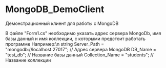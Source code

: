 # MongoDB_DemoClient
Демонстрационный клиент для работы с MongoDB

В файле "Form1.cs" необходимо указать адрес сервера MongoDb, имя базы данный и имя коллекции, с которыми предстоит работать программе
Например:\n
string Server_Path = "mongodb://localhost:27017"; // Адрес сервера MongoDB
DB_Name = "test_db"; // Название базы данный
Collection_Name = "students"; // Название коллекции
